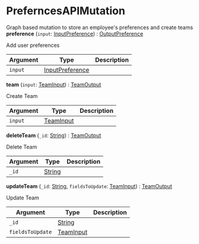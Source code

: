 # PreferncesAPIMutation
Graph based mutation to store an employee's preferences and create teams
**preference** (`input`: [InputPreference](inputpreference)) : [OutputPreference](object#outputpreference)

Add user preferences

| Argument  | Type               | Description      |
| --------- | ------------------ | ---------------- |
| `input` | [InputPreference](inputpreference) |  |

**team** (`input`: [TeamInput](teaminput)) : [TeamOutput](object#teamoutput)

Create Team

| Argument  | Type               | Description      |
| --------- | ------------------ | ---------------- |
| `input` | [TeamInput](teaminput) |  |

**deleteTeam** (`_id`: [String](scalar#string)) : [TeamOutput](object#teamoutput)

Delete Team

| Argument  | Type               | Description      |
| --------- | ------------------ | ---------------- |
| `_id` | [String](scalar#string) |  |

**updateTeam** (`_id`: [String](scalar#string), `fieldsToUpdate`: [TeamInput](teaminput)) : [TeamOutput](object#teamoutput)

Update Team

| Argument  | Type               | Description      |
| --------- | ------------------ | ---------------- |
| `_id` | [String](scalar#string) |  |
| `fieldsToUpdate` | [TeamInput](teaminput) |  |
